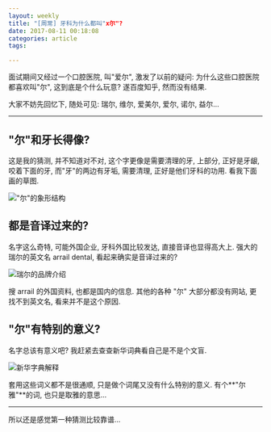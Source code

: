```yaml
---
layout: weekly
title: "[周常] 牙科为什么都叫"x尔"?
date: 2017-08-11 00:18:08
categories: article
tags:

---
```


面试期间又经过一个口腔医院, 叫"爱尔", 激发了以前的疑问: 为什么这些口腔医院都喜欢叫"尔", 这到底是个什么玩意? 遂百度知乎, 然而没有结果.

大家不妨先回忆下, 随处可见:
瑞尔, 维尔, 爱美尔, 爱尔, 诺尔, 益尔...

----
 
## "尔"和牙长得像?

这是我的猜测, 并不知道对不对, 这个字更像是需要清理的牙, 上部分, 正好是牙龈, 咬着下面的牙, 而"牙"的两边有牙垢, 需要清理, 正好是他们牙科的功用. 看我下面画的草图.

!["尔"的象形结构](http://upload-images.jianshu.io/upload_images/1286586-e61eab2b82a1ad5b.png?imageMogr2/auto-orient/strip%7CimageView2/2/w/1240)

## 都是音译过来的? 

名字这么奇特, 可能外国企业, 牙科外国比较发达, 直接音译也显得高大上. 强大的瑞尔的英文名 arrail dental, 看起来确实是音译过来的? 

![瑞尔的品牌介绍](http://upload-images.jianshu.io/upload_images/1286586-588e14e4305370b3.png?imageMogr2/auto-orient/strip%7CimageView2/2/w/1240)

搜 arrail 的外国资料, 也都是国内的信息. 其他的各种 "尔" 大部分都没有网站, 更找不到英文名, 看来并不是这个原因.

## "尔"有特别的意义?

名字总该有意义吧? 我赶紧去查查新华词典看自己是不是个文盲.

![新华字典解释](http://upload-images.jianshu.io/upload_images/1286586-ed8458bc232905c7.png?imageMogr2/auto-orient/strip%7CimageView2/2/w/1240)

套用这些词义都不是很通顺, 只是做个词尾又没有什么特别的意义. 有个**"尔雅"**的词, 也只是取雅的意思...

----

所以还是感觉第一种猜测比较靠谱...

